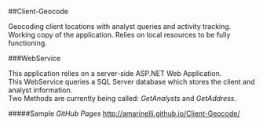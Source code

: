 ##Client-Geocode

Geocoding client locations with analyst queries and activity tracking.<br>
Working copy of the application.  Relies on local resources to be fully functioning.

###WebService

This application relies on a server-side ASP.NET Web Application.<br>
This WebService queries a SQL Server database which stores the client and analyst information.<br>
Two Methods are currently being called: _GetAnalysts_ and _GetAddress_.

#####Sample
_GitHub Pages_ http://amarinelli.github.io/Client-Geocode/
